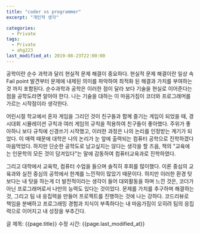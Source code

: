 ```yaml
---
title: "coder vs programmer"
excerpt: "개인적 생각"

categories:
  - Private
tags:
  - Private
  - ahg223
last_modified_at: 2019-08-23T22:00:00
---
```


공학이란 순수 과학과 달리 현실적 문제 해결이 중요하다. 현실적 문제 해결이란 일상 속 Fail point 발견부터 문제에 내제된 의미를 파악하여 최적화 된 해결과 가치를 부여하는 것 까지 포함된다. 순수과학과 공학은 이러한 점이 달라 보다 기술을 현실로 이어준다는 점을 공학도라면 알아야 한다. 나는 기술을 대하는 이 마음가짐이 코더와 프로그래머를 가르는 시작점이라 생각한다.

어린시절 학교에서 혼자 게임을 그리던 것이 친구들과 함께 즐기는 게임이 되었을 때, 경시대회 시뮬레이션 규칙과 여러 게임의 규칙을 적용하여 친구들이 좋아했다. 주위가 좋아하니 보다 규칙에 신경쓰기 시작했고, 이러한 과정은 나의 논리를 인정받는 계기가 되었다. 이 매력 때문에 대학은 나의 논리가 눈 앞에 출력되는 컴퓨터 공학으로 진학하겠다 마음먹었다. 하지만 단순한 공학도로 남고싶지는 않다는 생각을 할 즈음, 책의 "교육에는 인문학의 모든 것이 담겨있다"는 말에 감동하여 컴퓨터교육과로 진학하였다. 

그리고 대학에서 교육학, 컴퓨터 수업을 들으며 솔직히 후회를 많이했다. 이론 중심의 교육과와 실전 중심의 공학에서 한계를 느낀적이 많았기 때문이다. 하지만 이러한 환경 탓보다는 내 탓을 하는게 더 발전적이라는 생각이 들어 대외활동을 하며 느낀 것은, 코더가 아닌 프로그래머로서 나만의 능력도 있다는 것이었다. 문제를 가치를 추구하며 해결하는 것, 그리고 팀 내 응집력을 만들어 프로젝트를 진행하는 것에 나는 강하다. 코드리뷰로 책임을 분배하고 프로그래밍 경험과 지식이 부족하다는 내 마음가짐이 오히려 팀의 응집력으로 이어지고 내 성장을 부추긴다. 


글 제목: {{page.title}}
수정 시간: {{page.last_modified_at}}
